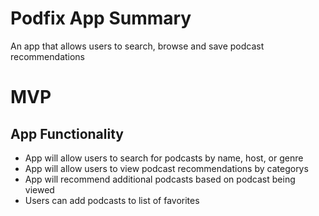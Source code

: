 <strong><h1>Podfix App Summary</h1></strong>
An app that allows users to search, browse and save podcast recommendations


<strong><h1>MVP</h1></strong>

<h2>App Functionality</h2>
<ul>
<li>App will allow users to search for podcasts by name, host, or genre</li>
<li>App will allow users to view podcast recommendations by categorys</li>
<li>App will recommend additional podcasts based on podcast being viewed</li>
<li>Users can add podcasts to list of favorites</li>

</ul>

